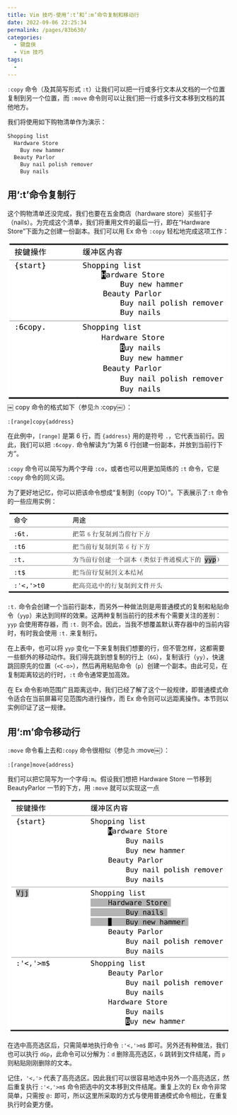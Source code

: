 ```yaml
---
title: Vim 技巧-使用‘:t’和‘:m’命令复制和移动行
date: 2022-09-06 22:25:34
permalink: /pages/83b630/
categories:
  - 键盘侠
  - Vim 技巧
tags:
  -
---
```


`:copy` 命令（及其简写形式 `:t`）让我们可以把一行或多行文本从文档的一个位置复制到另一个位置，而 `:move` 命令则可以让我们把一行或多行文本移到文档的其他地方。

我们将使用如下购物清单作为演示：

```
Shopping list
  Hardware Store
    Buy new hammer
  Beauty Parlor
    Buy nail polish remover
    Buy nails
```

## 用‘:t’命令复制行

这个购物清单还没完成，我们也要在五金商店（hardware store）买些钉子（nails）。为完成这个清单，我们将重用文件的最后一行，即在“Hardware Store”下面为之创建一份副本。我们可以用 Ex 命令 `:copy` 轻松地完成这项工作：

![](../../.vuepress/public/img/vim/070.jpg)
￼
copy 命令的格式如下（参见:h :copy￼）：

`:[range]copy{address}`

在此例中，`[range]` 是第 6 行，而 `{address}` 用的是符号 `.`，它代表当前行。因此，我们可以把 `:6copy.` 命令解读为“为第 6 行创建一份副本，并放到当前行下方”。

`:copy` 命令可以简写为两个字母 `:co`，或者也可以用更加简练的 `:t` 命令，它是 `:copy` 命令的同义词。

为了更好地记忆，你可以把该命令想成“复制到（copy TO）”。下表展示了`:t` 命令的一些应用实例：

![](../../.vuepress/public/img/vim/071.jpg)

`:t.` 命令会创建一个当前行副本，而另外一种做法则是用普通模式的复制和粘贴命令（`yyp`）来达到同样的效果。这两种复制当前行的技术有个需要关注的差别：`yyp` 会使用寄存器，而 `:t.` 则不会。因此，当我不想覆盖默认寄存器中的当前内容时，有时我会使用 `:t.` 来复制行。

在上表中，也可以将 `yyp` 变化一下来复制我们想要的行，但不管怎样，这都需要一些额外的移动动作。我们得先跳到想复制的行上（`6G`），复制该行（`yy`），快速跳回原先的位置（`<C-o>`），然后再用粘贴命令（`p`）创建一个副本。由此可见，在复制距离较远的行时，`:t` 命令通常更加高效。

在 Ex 命令影响范围广且距离远中，我们已经了解了这个一般规律，即普通模式命令适合在当前屏幕可见范围内进行操作，而 Ex 命令则可以远距离操作。本节则以实例印证了这一规律。

## 用‘:m’命令移动行

`:move` 命令看上去和`:copy` 命令很相似（参见:h :move￼）：

`:[range]move{address}`

我们可以把它简写为一个字母`:m`。假设我们想把 Hardware Store 一节移到 BeautyParlor 一节的下方，用 `:move` 就可以实现这一点

![](../../.vuepress/public/img/vim/072.jpg)

在选中高亮选区后，只需简单地执行命令 `:'<,'>m$` 即可。另外还有种做法，我们也可以执行 `dGp`，此命令可以分解为：`d` 删除高亮选区，`G` 跳转到文件结尾，而 `p` 则粘贴刚刚删除的文本。

记住，`'<,'>` 代表了高亮选区。因此我们可以很容易地选中另外一个高亮选区，然后重复执行 `:'<,'>m$` 命令把选中的文本移到文件结尾。重复上次的 Ex 命令非常简单，只需按 `@:` 即可，所以这里所采取的方式与使用普通模式命令相比，在重复执行时会更方便。
